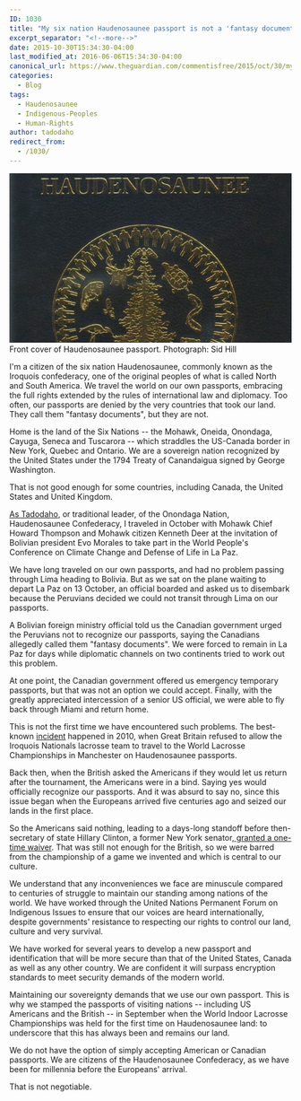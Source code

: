 ```yaml
---
ID: 1030
title: "My six nation Haudenosaunee passport is not a 'fantasy document'"
excerpt_separator: "<!--more-->"
date: 2015-10-30T15:34:30-04:00
last_modified_at: 2016-06-06T15:34:30-04:00
canonical_url: https://www.theguardian.com/commentisfree/2015/oct/30/my-six-nation-haudenosaunee-passport-not-fantasy-document-indigenous-nations
categories:
  - Blog
tags:
  - Haudenosaunee
  - Indigenous-Peoples
  - Human-Rights
author: tadodaho
redirect_from:
  - /1030/
---
```

![Six Nations Passport Cover](/assets/images/1041.jpg)
Front cover of Haudenosaunee passport. Photograph: Sid Hill

I'm a citizen of the six nation Haudenosaunee, commonly known as the Iroquois confederacy, one of the original peoples of what is called North and South America. We travel the world on our own passports, embracing the full rights extended by the rules of international law and diplomacy. Too often, our passports are denied by the very countries that took our land. They call them "fantasy documents", but they are not.

Home is the land of the Six Nations -- the Mohawk, Oneida, Onondaga, Cayuga, Seneca and Tuscarora -- which straddles the US-Canada border in New York, Quebec and Ontario. We are a sovereign nation recognized by the United States under the 1794 Treaty of Canandaigua signed by George Washington.

That is not good enough for some countries, including Canada, the United States and United Kingdom.

[As Tadodaho](http://www.onondaganation.org/government/chiefs/), or traditional leader, of the Onondaga Nation, Haudenosaunee Confederacy, I traveled in October with Mohawk Chief Howard Thompson and Mohawk citizen Kenneth Deer at the invitation of Bolivian president Evo Morales to take part in the World People's Conference on Climate Change and Defense of Life in La Paz.

We have long traveled on our own passports, and had no problem passing through Lima heading to Bolivia. But as we sat on the plane waiting to depart La Paz on 13 October, an official boarded and asked us to disembark because the Peruvians decided we could not transit through Lima on our passports.

A Bolivian foreign ministry official told us the Canadian government urged the Peruvians not to recognize our passports, saying the Canadians allegedly called them "fantasy documents". We were forced to remain in La Paz for days while diplomatic channels on two continents tried to work out this problem.

At one point, the Canadian government offered us emergency temporary passports, but that was not an option we could accept. Finally, with the greatly appreciated intercession of a senior US official, we were able to fly back through Miami and return home.

This is not the first time we have encountered such problems. The best-known [incident](http://www.nytimes.com/2010/07/17/sports/17lacrosse.html) happened in 2010, when Great Britain refused to allow the Iroquois Nationals lacrosse team to travel to the World Lacrosse Championships in Manchester on Haudenosaunee passports.

Back then, when the British asked the Americans if they would let us return after the tournament, the Americans were in a bind. Saying yes would officially recognize our passports. And it was absurd to say no, since this issue began when the Europeans arrived five centuries ago and seized our lands in the first place.

So the Americans said nothing, leading to a days-long standoff before then-secretary of state Hillary Clinton, a former New York senator,[ granted a one-time waiver](http://www.nytimes.com/2010/07/17/sports/17lacrosse.html). That was still not enough for the British, so we were barred from the championship of a game we invented and which is central to our culture.

We understand that any inconveniences we face are minuscule compared to centuries of struggle to maintain our standing among nations of the world. We have worked through the United Nations Permanent Forum on Indigenous Issues to ensure that our voices are heard internationally, despite governments' resistance to respecting our rights to control our land, culture and very survival.

We have worked for several years to develop a new passport and identification that will be more secure than that of the United States, Canada as well as any other country. We are confident it will surpass encryption standards to meet security demands of the modern world.

Maintaining our sovereignty demands that we use our own passport. This is why we stamped the passports of visiting nations -- including US Americans and the British -- in September when the World Indoor Lacrosse Championships was held for the first time on Haudenosaunee land: to underscore that this has always been and remains our land.

We do not have the option of simply accepting American or Canadian passports. We are citizens of the Haudenosaunee Confederacy, as we have been for millennia before the Europeans' arrival.

That is not negotiable.